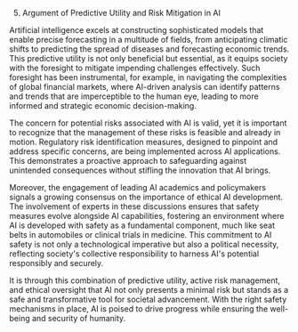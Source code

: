 5. Argument of Predictive Utility and Risk Mitigation in AI

Artificial intelligence excels at constructing sophisticated models that enable precise forecasting in a multitude of fields, from anticipating climatic shifts to predicting the spread of diseases and forecasting economic trends. This predictive utility is not only beneficial but essential, as it equips society with the foresight to mitigate impending challenges effectively. Such foresight has been instrumental, for example, in navigating the complexities of global financial markets, where AI-driven analysis can identify patterns and trends that are imperceptible to the human eye, leading to more informed and strategic economic decision-making.

The concern for potential risks associated with AI is valid, yet it is important to recognize that the management of these risks is feasible and already in motion. Regulatory risk identification measures, designed to pinpoint and address specific concerns, are being implemented across AI applications. This demonstrates a proactive approach to safeguarding against unintended consequences without stifling the innovation that AI brings.

Moreover, the engagement of leading AI academics and policymakers signals a growing consensus on the importance of ethical AI development. The involvement of experts in these discussions ensures that safety measures evolve alongside AI capabilities, fostering an environment where AI is developed with safety as a fundamental component, much like seat belts in automobiles or clinical trials in medicine. This commitment to AI safety is not only a technological imperative but also a political necessity, reflecting society's collective responsibility to harness AI's potential responsibly and securely.

It is through this combination of predictive utility, active risk management, and ethical oversight that AI not only presents a minimal risk but stands as a safe and transformative tool for societal advancement. With the right safety mechanisms in place, AI is poised to drive progress while ensuring the well-being and security of humanity.